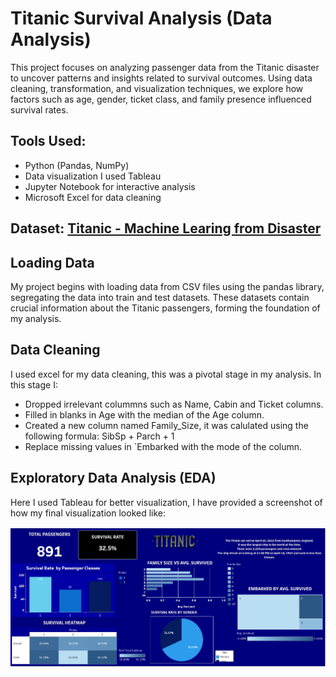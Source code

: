 # Titanic Survival Analysis (Data Analysis) 

This project focuses on analyzing passenger data from the Titanic disaster to uncover patterns and insights related to survival outcomes. Using data cleaning, transformation, and visualization techniques, we explore how factors such as age, gender, ticket class, and family presence influenced survival rates.

## Tools Used:
- Python (Pandas, NumPy)
- Data visualization I used Tableau
- Jupyter Notebook for interactive analysis
- Microsoft Excel for data cleaning

## Dataset: [Titanic - Machine Learing from Disaster](https://www.kaggle.com/competitions/titanic/data)

## Loading Data
My project begins with loading data from CSV files using the pandas library, segregating the data into train and test datasets. These datasets contain crucial information about the Titanic passengers, forming the foundation of my analysis.

## Data Cleaning

I used excel for my data cleaning, this was a pivotal stage in my analysis. In this stage I:
- Dropped irrelevant colummns such as Name, Cabin and Ticket columns.
- Filled in blanks in Age with the median of the Age column.
- Created a new column named Family_Size, it was calulated using the following formula: SibSp + Parch + 1
- Replace missing values in `Embarked with the mode of the column.

## Exploratory Data Analysis (EDA)

Here I used Tableau for better visualization, I have provided a screenshot of how my final visualization looked like:

![Screenshot](https://github.com/BELIEVEM7/Titanic-Survival-Analysis/blob/9e762d52e1c3434026df0d0a9bacde083e53fe15/Tableau/Screenshot%20of%20EDA.jpeg)







